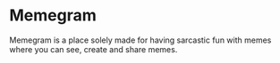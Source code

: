 # Memegram
Memegram is a place solely made for having sarcastic fun with memes where you can see, create and share memes.
